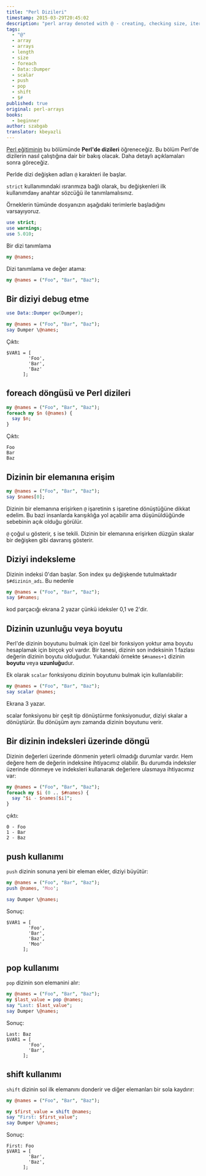 ```yaml
---
title: "Perl Dizileri"
timestamp: 2015-03-29T20:45:02
description: "perl array denoted with @ - creating, checking size, iterating over the elements, accessing elements"
tags:
  - "@"
  - array
  - arrays
  - length
  - size
  - foreach
  - Data::Dumper
  - scalar
  - push
  - pop
  - shift
  - $#
published: true
original: perl-arrays
books:
  - beginner
author: szabgab
translator: kbeyazli
---
```



[Perl eğitiminin](/perl-tutorial) bu bölümünde <b>Perl'de dizileri</b> öğreneceğiz.
Bu bölüm Perl'de dizilerin nasıl çalıştığına dair bir bakış olacak. Daha detaylı açıklamaları sonra göreceğiz.

Perlde dizi değişken adları `@` karakteri ile başlar.

`strict` kullanımındaki ısrarımıza bağlı olarak, bu değişkenleri ilk kullanımda`my` anahtar sözcüğü 
ile tanımlamalısınız.


Örneklerin tümünde dosyanızın aşağıdaki terimlerle başladığını varsayıyoruz.

```perl
use strict;
use warnings;
use 5.010;
```

Bir dizi tanımlama

```perl
my @names;
```

Dizi tanımlama ve değer atama:

```perl
my @names = ("Foo", "Bar", "Baz");
```

## Bir diziyi debug etme

```perl
use Data::Dumper qw(Dumper);

my @names = ("Foo", "Bar", "Baz");
say Dumper \@names;
```

Çıktı:

```
$VAR1 = [
        'Foo',
        'Bar',
        'Baz'
      ];
```

## foreach döngüsü ve Perl dizileri

```perl
my @names = ("Foo", "Bar", "Baz");
foreach my $n (@names) {
  say $n;
}
```

Çıktı:

```
Foo
Bar
Baz
```

## Dizinin bir elemanına erişim

```perl
my @names = ("Foo", "Bar", "Baz");
say $names[0];
```

Dizinin bir elemanına erişirken `@` işaretinin `$` işaretine dönüştüğüne dikkat edelim.
Bu bazi insanlarda karışıklığa yol açabilir ama düşünüldüğünde sebebinin açık olduğu görülür.

`@` çoğul u gösterir, `$` ise tekili. Dizinin bir elemanına erişirken
düzgün skalar bir değişken gibi davranış gösterir.

## Diziyi indeksleme

Dizinin indeksi 0'dan başlar. Son index şu değişkende tutulmaktadır
`$#dizinin_adı`. Bu nedenle

```perl
my @names = ("Foo", "Bar", "Baz");
say $#names;
```

kod parçacığı ekrana 2 yazar çünkü ideksler 0,1 ve 2'dir.

## Dizinin uzunluğu veya boyutu

Perl'de dizinin boyutunu bulmak için özel bir fonksiyon yoktur ama boyutu hesaplamak
için birçok yol vardır. Bir tanesi, dizinin son indeksinin 1 fazlası değerin dizinin
boyutu olduğudur. Yukarıdaki örnekte `$#names+1` dizinin <b>boyutu</b> veya
<b>uzunluğu</b>dur.

Ek olarak `scalar` fonksiyonu dizinin boyutunu bulmak için kullanılabilir:

```perl
my @names = ("Foo", "Bar", "Baz");
say scalar @names;
```

Ekrana 3 yazar.

scalar fonksiyonu bir çeşit tip dönüştürme fonksiyonudur, diziyi skalar a dönüştürür. 
Bu dönüşüm aynı zamanda dizinin boyutunu verir.

## Bir dizinin indeksleri üzerinde döngü

Dizinin değerleri üzerinde dönmenin yeterli olmadığı durumlar vardır.
Hem değere hem de değerin indeksine ihtiyacımız olabilir.
Bu durumda indeksler üzerinde dönmeye ve indeksleri kullanarak değerlere ulasmaya
ihtiyacımız var:

```perl
my @names = ("Foo", "Bar", "Baz");
foreach my $i (0 .. $#names) {
  say "$i - $names[$i]";
}
```

çıktı:

```
0 - Foo
1 - Bar
2 - Baz
```

## push kullanımı

`push` dizinin sonuna yeni bir eleman ekler, diziyi büyütür:

```perl
my @names = ("Foo", "Bar", "Baz");
push @names, 'Moo';

say Dumper \@names;
```

Sonuç:

```
$VAR1 = [
        'Foo',
        'Bar',
        'Baz',
        'Moo'
      ];
```


## pop kullanımı

`pop` dizinin son elemanini alır:

```perl
my @names = ("Foo", "Bar", "Baz");
my $last_value = pop @names;
say "Last: $last_value";
say Dumper \@names;
```

Sonuç:

```
Last: Baz
$VAR1 = [
        'Foo',
        'Bar',
      ];
```

## shift kullanımı

`shift` dizinin sol ilk elemanını donderir
ve diğer elemanları bir sola kaydırır:

```perl
my @names = ("Foo", "Bar", "Baz");

my $first_value = shift @names;
say "First: $first_value";
say Dumper \@names;
```

Sonuç:

```
First: Foo
$VAR1 = [
        'Bar',
        'Baz',
      ];
```

